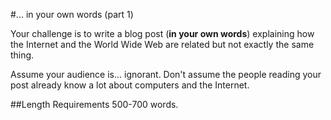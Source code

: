 #... in your own words (part 1)

Your challenge is to write a blog post (**in your own words**) explaining how the Internet and the World Wide Web are related but not exactly the same thing.

Assume your audience is... ignorant. Don't assume the people reading your post already know a lot about computers and the Internet.

##Length Requirements
500-700 words.